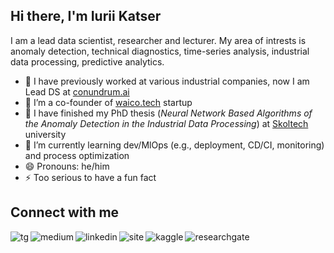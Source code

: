 ## Hi there, I'm Iurii Katser
I am a lead data scientist, researcher and lecturer. My area of intrests is anomaly detection, technical diagnostics, time-series analysis, industrial data processing, predictive analytics.

- 🔩 I have previously worked at various industrial companies, now I am Lead DS at [conundrum.ai](https://conundrum.ai)
- 🚀 I’m a co-founder of [waico.tech](https://waico.tech) startup
- 🔭 I have finished my PhD thesis (*Neural Network Based Algorithms of the Anomaly Detection in the Industrial Data Processing*) at [Skoltech](https://www.skoltech.ru) university
- 🌱 I’m currently learning dev/MlOps (e.g., deployment, CD/CI, monitoring) and process optimization
- 😄 Pronouns: he/him
- ⚡ Too serious to have a fun fact

## Connect with me

[<img align="left" alt="tg" src="https://img.shields.io/badge/Telegram-2CA5E0?style=for-the-badge&logo=telegram&logoColor=white" />](https://t.me/DataKatser)
[<img align="left" alt="medium" src="https://img.shields.io/badge/medium-%2312100E.svg?&style=for-the-badge&logo=medium&logoColor=white" />](https://medium.com/@katser)
[<img align="left" alt="linkedin" src="https://img.shields.io/badge/LinkedIn-0077B5?style=for-the-badge&logo=linkedin&logoColor=white" />](https://www.linkedin.com/in/katser)
[<img align="left" alt="site" src="https://img.shields.io/badge/website-000000?style=for-the-badge&logo=About.me&logoColor=white" />](https://ykatser.github.io)
[<img align="left" alt="kaggle" src="https://img.shields.io/badge/Kaggle-20BEFF?style=for-the-badge&logo=Kaggle&logoColor=white" />](https://www.kaggle.com/yuriykatser)
[<img align="left" alt="researchgate" src="https://img.shields.io/badge/Research_Gate-00CCBB.svg?&style=for-the-badge&logo=ResearchGate&logoColor=white" />](https://www.researchgate.net/profile/Iurii-Katser)
